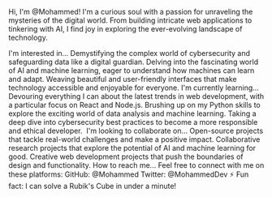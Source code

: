 Hi, I'm @Mohammed!
I'm a curious soul with a passion for unraveling the mysteries of the digital world. From building intricate web applications to tinkering with AI, I find joy in exploring the ever-evolving landscape of technology.

I'm interested in...
Demystifying the complex world of cybersecurity and safeguarding data like a digital guardian.
Delving into the fascinating world of AI and machine learning, eager to understand how machines can learn and adapt.
Weaving beautiful and user-friendly interfaces that make technology accessible and enjoyable for everyone.
I'm currently learning...
Devouring everything I can about the latest trends in web development, with a particular focus on React and Node.js.
Brushing up on my Python skills to explore the exciting world of data analysis and machine learning.
Taking a deep dive into cybersecurity best practices to become a more responsible and ethical developer.
️ I'm looking to collaborate on...
Open-source projects that tackle real-world challenges and make a positive impact.
Collaborative research projects that explore the potential of AI and machine learning for good.
Creative web development projects that push the boundaries of design and functionality.
How to reach me...
Feel free to connect with me on these platforms:
GitHub: @Mohammed
Twitter: @MohammedDev 
⚡ Fun fact: I can solve a Rubik's Cube in under a minute! 
